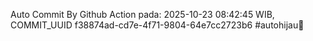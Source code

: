 Auto Commit By Github Action pada: 2025-10-23 08:42:45 WIB, COMMIT_UUID f38874ad-cd7e-4f71-9804-64e7cc2723b6 #autohijau🗿
